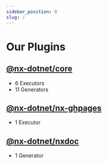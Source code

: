 ```yaml
---
sidebar_position: 0
slug: /
---
```


# Our Plugins

## [@nx-dotnet/core](./core)

- 6 Executors
- 11 Generators

## [@nx-dotnet/nx-ghpages](./nx-ghpages)

- 1 Executor

## [@nx-dotnet/nxdoc](./nxdoc)

- 1 Generator
